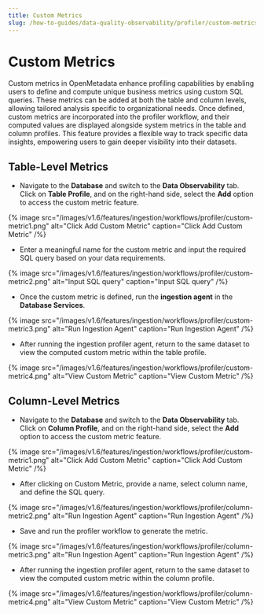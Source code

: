 ```yaml
---
title: Custom Metrics
slug: /how-to-guides/data-quality-observability/profiler/custom-metrics
---
```


# Custom Metrics
Custom metrics in OpenMetadata enhance profiling capabilities by enabling users to define and compute unique business metrics using custom SQL queries. These metrics can be added at both the table and column levels, allowing tailored analysis specific to organizational needs. Once defined, custom metrics are incorporated into the profiler workflow, and their computed values are displayed alongside system metrics in the table and column profiles. This feature provides a flexible way to track specific data insights, empowering users to gain deeper visibility into their datasets.

## Table-Level Metrics

- Navigate to the **Database** and switch to the **Data Observability** tab. Click on **Table Profile**, and on the right-hand side, select the **Add** option to access the custom metric feature.

{% image
  src="/images/v1.6/features/ingestion/workflows/profiler/custom-metric1.png"
  alt="Click Add Custom Metric"
  caption="Click Add Custom Metric"
 /%}

- Enter a meaningful name for the custom metric and input the required SQL query based on your data requirements.

{% image
  src="/images/v1.6/features/ingestion/workflows/profiler/custom-metric2.png"
  alt="Input SQL query"
  caption="Input SQL query"
 /%}

- Once the custom metric is defined, run the **ingestion agent** in the **Database Services**.

{% image
  src="/images/v1.6/features/ingestion/workflows/profiler/custom-metric3.png"
  alt="Run Ingestion Agent"
  caption="Run Ingestion Agent"
 /%}

- After running the ingestion profiler agent, return to the same dataset to view the computed custom metric within the table profile.

{% image
  src="/images/v1.6/features/ingestion/workflows/profiler/custom-metric4.png"
  alt="View Custom Metric"
  caption="View Custom Metric"
 /%}

## Column-Level Metrics

- Navigate to the **Database** and switch to the **Data Observability** tab. Click on **Column Profile**, and on the right-hand side, select the **Add** option to access the custom metric feature.

{% image
  src="/images/v1.6/features/ingestion/workflows/profiler/custom-metric1.png"
  alt="Click Add Custom Metric"
  caption="Click Add Custom Metric"
 /%}

- After clicking on Custom Metric, provide a name, select column name, and define the SQL query.

{% image
  src="/images/v1.6/features/ingestion/workflows/profiler/column-metric2.png"
  alt="Run Ingestion Agent"
  caption="Run Ingestion Agent"
 /%}

- Save and run the profiler workflow to generate the metric.

{% image
  src="/images/v1.6/features/ingestion/workflows/profiler/column-metric3.png"
  alt="Run Ingestion Agent"
  caption="Run Ingestion Agent"
 /%}

- After running the ingestion profiler agent, return to the same dataset to view the computed custom metric within the column profile.

{% image
  src="/images/v1.6/features/ingestion/workflows/profiler/column-metric4.png"
  alt="View Custom Metric"
  caption="View Custom Metric"
 /%}
